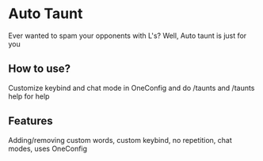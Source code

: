 # Auto Taunt

Ever wanted to spam your opponents with L's? Well, Auto taunt is just for you

## How to use?

Customize keybind and chat mode in OneConfig and do /taunts and /taunts help for help

## Features

Adding/removing custom words, custom keybind, no repetition, chat modes, uses OneConfig
